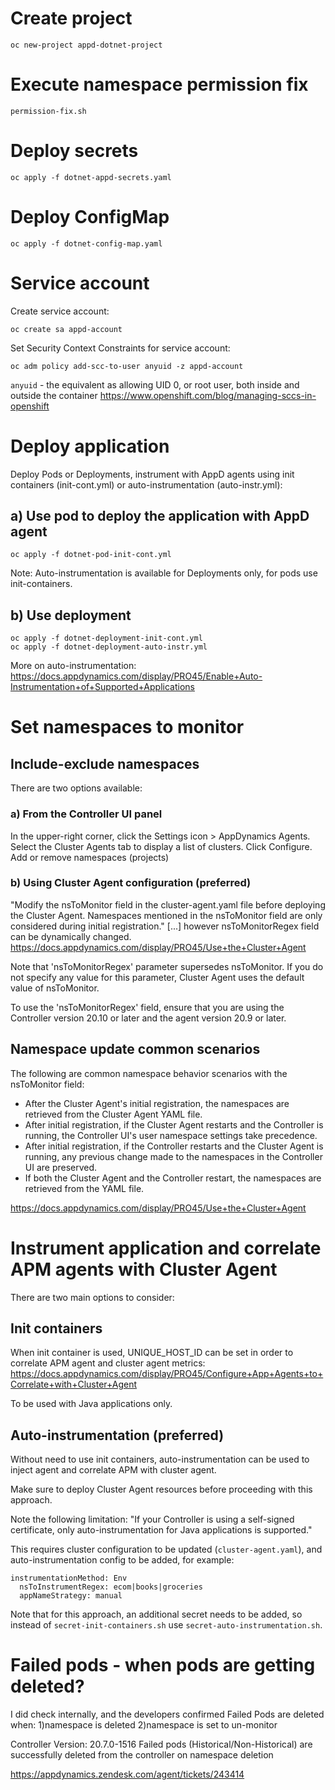 
# Create project
```
oc new-project appd-dotnet-project
```

# Execute namespace permission fix
`permission-fix.sh`

# Deploy secrets
```
oc apply -f dotnet-appd-secrets.yaml
```

# Deploy ConfigMap
```
oc apply -f dotnet-config-map.yaml
```

# Service account

Create service account:
```
oc create sa appd-account
```

Set Security Context Constraints for service account:
```
oc adm policy add-scc-to-user anyuid -z appd-account
```

`anyuid` - the equivalent as allowing UID 0, or root user, both inside and outside the container
https://www.openshift.com/blog/managing-sccs-in-openshift


# Deploy application
Deploy Pods or Deployments, instrument with AppD agents using init containers (init-cont.yml) or auto-instrumentation (auto-instr.yml):

## a) Use pod to deploy the application with AppD agent
```
oc apply -f dotnet-pod-init-cont.yml
```
Note: Auto-instrumentation is available for Deployments only, for pods use init-containers.

## b) Use deployment
```
oc apply -f dotnet-deployment-init-cont.yml
oc apply -f dotnet-deployment-auto-instr.yml
```
More on auto-instrumentation:
https://docs.appdynamics.com/display/PRO45/Enable+Auto-Instrumentation+of+Supported+Applications

# Set namespaces to monitor

## Include-exclude namespaces

There are two options available:

### a) From the Controller UI panel
In the upper-right corner, click the Settings icon  > AppDynamics Agents.
Select the Cluster Agents tab to display a list of clusters. Click Configure.
Add or remove namespaces (projects)

### b) Using Cluster Agent configuration (preferred)

"Modify the nsToMonitor field in the cluster-agent.yaml file before deploying the Cluster Agent. Namespaces mentioned in the nsToMonitor field are only considered during initial registration." [...] however nsToMonitorRegex field can be dynamically changed.
https://docs.appdynamics.com/display/PRO45/Use+the+Cluster+Agent

Note that 'nsToMonitorRegex' parameter supersedes nsToMonitor. If you do not specify any value for this parameter, Cluster Agent uses the default value of nsToMonitor.

To use the 'nsToMonitorRegex' field, ensure that you are using the Controller version 20.10 or later and the agent version 20.9 or later.

## Namespace update common scenarios

The following are common namespace behavior scenarios with the nsToMonitor field:

- After the Cluster Agent's initial registration, the namespaces are retrieved from the Cluster Agent YAML file.
- After initial registration, if the Cluster Agent restarts and the Controller is running, the Controller UI's user namespace settings take precedence.
- After initial registration, if the Controller restarts and the Cluster Agent is running, any previous change made to the namespaces in the Controller UI are preserved.
- If both the Cluster Agent and the Controller restart, the namespaces are retrieved from the YAML file.

https://docs.appdynamics.com/display/PRO45/Use+the+Cluster+Agent

# Instrument application and correlate APM agents with Cluster Agent

There are two main options to consider:

## Init containers
When init container is used, UNIQUE_HOST_ID can be set in order to correlate APM agent and cluster agent metrics:
https://docs.appdynamics.com/display/PRO45/Configure+App+Agents+to+Correlate+with+Cluster+Agent

To be used with Java applications only.

## Auto-instrumentation (preferred)

Without need to use init containers, auto-instrumentation can be used to inject agent and correlate APM with cluster agent.

Make sure to deploy Cluster Agent resources before proceeding with this approach.

Note the following limitation:
"If your Controller is using a self-signed certificate, only auto-instrumentation for Java applications is supported."

This requires cluster configuration to be updated (`cluster-agent.yaml`), and auto-instrumentation config to be added, for example:

```
instrumentationMethod: Env
  nsToInstrumentRegex: ecom|books|groceries
  appNameStrategy: manual
```

Note that for this approach, an additional secret needs to be added, so instead of `secret-init-containers.sh` use `secret-auto-instrumentation.sh`.

# Failed pods - when pods are getting deleted?

I did check internally, and the developers confirmed Failed Pods are deleted when:
1)namespace is deleted
2)namespace is set to un-monitor

Controller Version: 20.7.0-1516
Failed pods (Historical/Non-Historical) are successfully deleted from the controller on namespace deletion

https://appdynamics.zendesk.com/agent/tickets/243414


